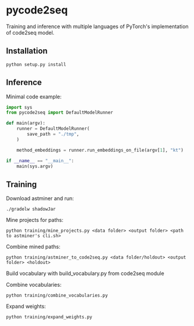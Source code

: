 # pycode2seq

Training and inference with multiple languages of PyTorch's implementation of code2seq model.

## Installation

```shell
python setup.py install
```

## Inference

Minimal code example:

```python
import sys
from pycode2seq import DefaultModelRunner

def main(argv):
    runner = DefaultModelRunner(
        save_path = "./tmp",
    )

    method_embeddings = runner.run_embeddings_on_file(argv[1], "kt") 

if __name__ == "__main__":
    main(sys.argv)
```

## Training

Download astminer and run:

```shell
./gradelw shadowJar
```

Mine projects for paths:

```shell
python training/mine_projects.py <data folder> <output folder> <path to astminer's cli.sh>
```

Combine mined paths:

```shell
python training/astminer_to_code2seq.py <data folder/holdout> <output folder> <holdout>
```

Build vocabulary with build_vocabulary.py from code2seq module

Combine vocabularies:

```shell
python training/combine_vocabularies.py
```

Expand weights:

```shell
python training/expand_weights.py
```
